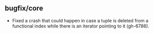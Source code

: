 ## bugfix/core

* Fixed a crash that could happen in case a tuple is deleted from a functional
  index while there is an iterator pointing to it (gh-6786).
